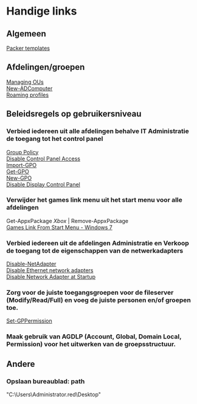 # Handige links

## Algemeen
[Packer templates](https://github.com/ruzickap/packer-templates/tree/master/http)  

## Afdelingen/groepen
[Managing OUs](https://blog.netwrix.com/2018/06/26/managing-ous-and-moving-their-objects-with-powershell/)  
[New-ADComputer](https://docs.microsoft.com/en-us/powershell/module/addsadministration/new-adcomputer?view=win10-ps)    
[Roaming profiles](https://sid-500.com/2017/08/27/active-directory-configuring-roaming-profiles-using-gui-and-powershell/)   

## Beleidsregels op gebruikersniveau
### Verbied iedereen uit alle afdelingen behalve IT Administratie de toegang tot het control panel  
[Group Policy](https://blog.netwrix.com/2019/04/11/top-10-group-policy-powershell-commands/)    
[Disable Control Panel Access](http://www.mustbegeek.com/disable-control-panel-access-using-group-policy-on-windows/)  
[Import-GPO](https://docs.microsoft.com/en-us/powershell/module/grouppolicy/import-gpo?view=win10-ps)   
[Get-GPO](https://docs.microsoft.com/en-us/powershell/module/grouppolicy/get-gpo?view=win10-ps)   
[New-GPO](https://sid-500.com/2017/08/25/configuring-group-policies-by-using-windows-powershell/)   
[Disable Display Control Panel](https://www.isunshare.com/windows-8/disable-display-control-panel.html)  

### Verwijder het games link menu uit het start menu voor alle afdelingen
Get-AppxPackage *Xbox* | Remove-AppxPackage  
[Games Link From Start Menu - Windows 7](http://www.thewindowsplanet.com/554/remove-games-link-start-menu-windows-7.htm)  

### Verbied iedereen uit de afdelingen Administratie en Verkoop de toegang tot de eigenschappen van de netwerkadapters  
[Disable-NetAdapter](https://docs.microsoft.com/en-us/powershell/module/netadapter/disable-netadapter?view=win10-ps)  
[Disable Ethernet network adapters](https://www.windowscentral.com/how-enable-or-disable-wi-fi-and-ethernet-network-adapters-windows-10)  
[Disable Network Adapter at Startup](https://www.zubairalexander.com/blog/powershell-script-to-enable-or-disable-network-adapter-at-startup-or-logon-in-windows-8-and-windows-2012/)  

### Zorg voor de juiste toegangsgroepen voor de fileserver (Modify/Read/Full) en voeg de juiste personen en/of groepen toe.  
[Set-GPPermission](https://docs.microsoft.com/en-us/powershell/module/grouppolicy/Set-GPPermission?view=win10-ps)  


### Maak gebruik van AGDLP (Account, Global, Domain Local, Permission) voor het uitwerken van de groepsstructuur.

## Andere
### Opslaan bureaublad: path
"C:\Users\Administrator.red\Desktop"    
